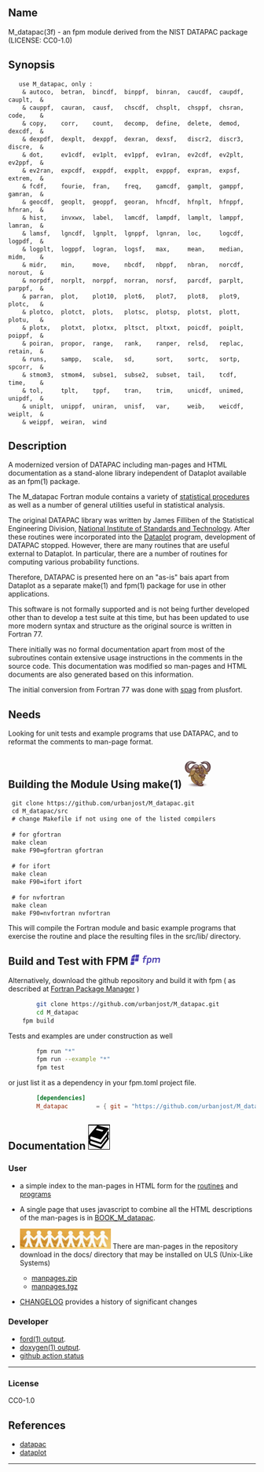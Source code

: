 ## Name
   M_datapac(3f) - an fpm module derived from the NIST DATAPAC package
   (LICENSE: CC0-1.0)
## Synopsis
```text
   use M_datapac, only : 
    & autoco,  betran,  bincdf,  binppf,  binran,  caucdf,  caupdf,  cauplt,  &
    & cauppf,  cauran,  causf,   chscdf,  chsplt,  chsppf,  chsran,  code,    &
    & copy,    corr,    count,   decomp,  define,  delete,  demod,   dexcdf,  &
    & dexpdf,  dexplt,  dexppf,  dexran,  dexsf,   discr2,  discr3,  discre,  &
    & dot,     ev1cdf,  ev1plt,  ev1ppf,  ev1ran,  ev2cdf,  ev2plt,  ev2ppf,  &
    & ev2ran,  expcdf,  exppdf,  expplt,  expppf,  expran,  expsf,   extrem,  &
    & fcdf,    fourie,  fran,    freq,    gamcdf,  gamplt,  gamppf,  gamran,  &
    & geocdf,  geoplt,  geoppf,  georan,  hfncdf,  hfnplt,  hfnppf,  hfnran,  &
    & hist,    invxwx,  label,   lamcdf,  lampdf,  lamplt,  lamppf,  lamran,  &
    & lamsf,   lgncdf,  lgnplt,  lgnppf,  lgnran,  loc,     logcdf,  logpdf,  &
    & logplt,  logppf,  logran,  logsf,   max,     mean,    median,  midm,    &
    & midr,    min,     move,    nbcdf,   nbppf,   nbran,   norcdf,  norout,  &
    & norpdf,  norplt,  norppf,  norran,  norsf,   parcdf,  parplt,  parppf,  &
    & parran,  plot,    plot10,  plot6,   plot7,   plot8,   plot9,   plotc,   &
    & plotco,  plotct,  plots,   plotsc,  plotsp,  plotst,  plott,   plotu,   &
    & plotx,   plotxt,  plotxx,  pltsct,  pltxxt,  poicdf,  poiplt,  poippf,  &
    & poiran,  propor,  range,   rank,    ranper,  relsd,   replac,  retain,  &
    & runs,    sampp,   scale,   sd,      sort,    sortc,   sortp,   spcorr,  &
    & stmom3,  stmom4,  subse1,  subse2,  subset,  tail,    tcdf,    time,    &
    & tol,     tplt,    tppf,    tran,    trim,    unicdf,  unimed,  unipdf,  &
    & uniplt,  unippf,  uniran,  unisf,   var,     weib,    weicdf,  weiplt,  &
    & weippf,  weiran,  wind
```
## Description

A modernized version of DATAPAC including man-pages and HTML documentation as
a stand-alone library independent of Dataplot available as an fpm(1) package.

The M_datapac Fortran module contains a variety of 
[statistical procedures](https://urbanjost.github.io/M_datapac/man3.html) as well as
a number of general utilities useful in statistical analysis.

The original DATAPAC library was written by James Filliben of the Statistical
Engineering Division,
[National Institute of Standards and Technology](https://www.nist.gov/).
After these routines were incorporated into the [Dataplot](
https://www.nist.gov/statistical-engineering-division/dataplot)
program, development of DATAPAC stopped. However, there are many routines
that are useful external to Dataplot. In particular, there are
a number of routines for computing various probability functions.

Therefore, DATAPAC is presented here on an "as-is" bais apart from
Dataplot as a separate make(1) and fpm(1) package for use in other
applications.

This software is not formally supported and is not being further developed
other than to develop a test suite at this time, but has been updated to
use more modern syntax and structure as the original source is written in
Fortran 77.

There initially was no formal documentation apart from most of the
subroutines contain extensive usage instructions in the comments in
the source code. This documentation was modified so man-pages and HTML
documents are also generated based on this information.

The initial conversion from Fortran 77 was done with
[spag](https://polyhedron.com/?product=plusfort) from plusfort.

## Needs

Looking for unit tests and example programs that use DATAPAC, and to
reformat the comments to man-page format.
## Building the Module Using make(1) ![gmake](docs/images/gnu.gif)
     git clone https://github.com/urbanjost/M_datapac.git
     cd M_datapac/src
     # change Makefile if not using one of the listed compilers

     # for gfortran
     make clean
     make F90=gfortran gfortran

     # for ifort
     make clean
     make F90=ifort ifort

     # for nvfortran
     make clean
     make F90=nvfortran nvfortran

This will compile the Fortran module and basic example
programs that exercise the routine and place the resulting
files in the src/lib/ directory.

## Build and Test with FPM ![-](docs/images/fpm_logo.gif)

   Alternatively, download the github repository and build it with
   fpm ( as described at [Fortran Package Manager](https://github.com/fortran-lang/fpm) )

```bash
        git clone https://github.com/urbanjost/M_datapac.git
        cd M_datapac
	fpm build
```
   Tests and examples are under construction as well
```bash
        fpm run "*"
        fpm run --example "*"
        fpm test
```
   or just list it as a dependency in your fpm.toml project file.

```toml
        [dependencies]
        M_datapac        = { git = "https://github.com/urbanjost/M_datapac.git" }
```
## Documentation   ![docs](docs/images/docs.gif)

### User
   - a simple index to the man-pages in HTML form for the
   [routines](https://urbanjost.github.io/M_datapac/man3.html)
   and [programs](https://urbanjost.github.io/M_datapac/man1.html)

   - A single page that uses javascript to combine all the HTML
     descriptions of the man-pages is in
     [BOOK_M_datapac](https://urbanjost.github.io/M_datapac/BOOK_M_datapac.html).

   - ![man-pages](docs/images/manpages.gif)
     There are man-pages in the repository download in the docs/ directory
     that may be installed on ULS (Unix-Like Systems)
      + [manpages.zip](https://urbanjost.github.io/M_datapac/manpages.zip)
      + [manpages.tgz](https://urbanjost.github.io/M_datapac/manpages.tgz)

   - [CHANGELOG](docs/CHANGELOG.md) provides a history of significant changes

### Developer
   - [ford(1) output](https://urbanjost.github.io/M_datapac/fpm-ford/index.html).
   - [doxygen(1) output](https://urbanjost.github.io/M_datapac/doxygen_out/html/index.html).
   - [github action status](docs/STATUS.md)
---
### License
   CC0-1.0

## References
   * [datapac](https://www.nist.gov/itl/sed/datapac)
   * [dataplot](https://github.com/usnistgov/dataplot)
---
